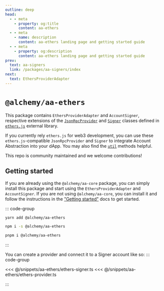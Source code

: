 ```yaml
---
outline: deep
head:
  - - meta
    - property: og:title
      content: aa-ethers
  - - meta
    - name: description
      content: aa-ethers landing page and getting started guide
  - - meta
    - property: og:description
      content: aa-ethers landing page and getting started guide
prev:
  text: aa-signers
  link: /packages/aa-signers/index
next:
  text: EthersProviderAdapter
---
```


# `@alchemy/aa-ethers`

This package contains `EthersProviderAdapter` and `AccountSigner`, respective extensions of the [`JsonRpcProvider`](https://docs.ethers.org/v5/api/providers/jsonrpc-provider/) and [`Signer`](https://docs.ethers.org/v5/api/signer/) classes defined in [`ethers.js`](https://docs.ethers.org/v5/) external library.

If you currently rely `ethers.js` for web3 development, you can use these `ethers.js`-compatible `JsonRpcProvider` and `Signer` to integrate Account Abstraction into your dApp. You may also find the [`util`](./utils/introduction.md) methods helpful.

This repo is community maintained and we welcome contributions!

## Getting started

If you are already using the `@alchemy/aa-core` package, you can simply install this package and start using the `EthersProviderAdapter` and `AccountSigner`. If you are not using `@alchemy/aa-core`, you can install it and follow the instructions in the ["Getting started"](/getting-started/embedded-accounts/setup) docs to get started.

::: code-group

```bash [yarn]
yarn add @alchemy/aa-ethers
```

```bash [npm]
npm i -s @alchemy/aa-ethers
```

```bash [pnpm]
pnpm i @alchemy/aa-ethers
```

:::

You can create a provider and connect it to a Signer account like so:
::: code-group

<<< @/snippets/aa-ethers/ethers-signer.ts
<<< @/snippets/aa-ethers/ethers-provider.ts

:::
